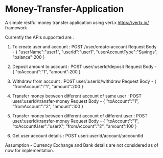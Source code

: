 # Money-Transfer-Application
A simple restful money transfer application using vert.x https://vertx.io/ framework

Currently the APIs supported are :

1. To create user and account :
   POST /user/create-account
   Request Body -
   {
   "userName":"user1",
   "userId":"user1",
   "userAccountType":"Savings",
   "balance":200
   }

2. Deposit amount to account :
   POST user/:userId/deposit
   Request Body -
   {
	  "toAccount":"1",
	  "amount":200
   }
   
3. Withdraw from account :
   POST user/:userId/withdraw
   Request Body -
   {
	  "fromAccount":"1",
	  "amount":200
   }

4. Transfer money between different account of same user :
   POST user/:userId/transfer-money
   Request Body -
   {
   "toAccount":"1",
	 "fromAccount":"2",
	 "amount":100
   }

5. Transfer money between different account of different user :
   POST user/:userId/transfer-money
   Request Body -
   {
	  "toAccount":"1",
	  "toAccountUser":"userX",
	  "fromAccount":"2",
	  "amount":100
   }
  
6. Get user account details :
   POST user/:userId/account/:accountId
   
Assumption - Currency Exchange and Bank details are not considered as of now for implementation.
